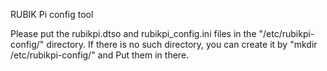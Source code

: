RUBIK Pi config tool

Please put the rubikpi.dtso and rubikpi_config.ini files in the "/etc/rubikpi-config/" directory. 
If there is no such directory, you can create it by "mkdir /etc/rubikpi-config/" and Put them in there.
